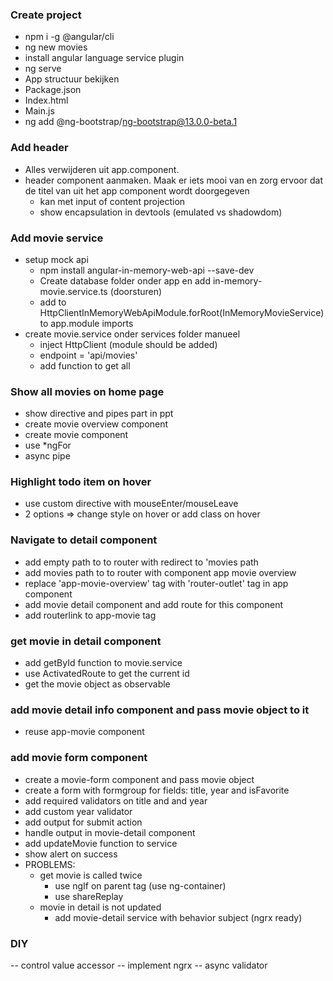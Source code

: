 ### Create project

- npm i -g @angular/cli
- ng new movies
- install angular language service plugin
- ng serve
- App structuur bekijken
- Package.json
- Index.html
- Main.js
- ng add @ng-bootstrap/ng-bootstrap@13.0.0-beta.1


### Add header

- Alles verwijderen uit app.component.
- header component aanmaken. Maak er iets mooi van en zorg ervoor dat de titel van uit het app component wordt doorgegeven
    - kan met input of content projection
    - show encapsulation in devtools (emulated vs shadowdom)

### Add movie service

- setup mock api
    - npm install angular-in-memory-web-api --save-dev
    - Create database folder onder app en add in-memory-movie.service.ts (doorsturen)
    - add to HttpClientInMemoryWebApiModule.forRoot(InMemoryMovieService) to app.module imports
- create movie.service onder services folder manueel
    - inject HttpClient (module should be added)
    - endpoint = 'api/movies'
    - add function to get all

### Show all movies on home page
- show directive and pipes part in ppt
- create movie overview component
- create movie component
- use *ngFor
- async pipe

### Highlight todo item on hover
- use custom directive with mouseEnter/mouseLeave
- 2 options => change style on hover or add class on hover

### Navigate to detail component
- add empty path to to router with redirect to 'movies path
- add movies path to to router with component app movie overview
- replace 'app-movie-overview' tag with 'router-outlet' tag in app component
- add movie detail component and add route for this component
- add routerlink to app-movie tag

### get movie in detail component
- add getById function to movie.service
- use ActivatedRoute to get the current id
- get the movie object as observable

### add movie detail info component and pass movie object to it
- reuse app-movie component

### add movie form component
- create a movie-form component and pass movie object
- create a form with formgroup for fields: title, year and isFavorite
- add required validators on title and and year
- add custom year validator
- add output for submit action
- handle output in movie-detail component
- add updateMovie function to service
- show alert on success
- PROBLEMS: 
    - get movie is called twice
        - use ngIf on parent tag (use ng-container)
        - use shareReplay
    - movie in detail is not updated
        - add movie-detail service with behavior subject (ngrx ready)



### DIY
 -- control value accessor
 -- implement ngrx
 -- async validator


